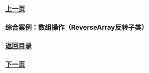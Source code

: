 ## [上一页](course60)

## 综合案例：数组操作（ReverseArray反转子类）





## [返回目录](https://wuchengcheng110120.github.io/learnJava)
## [下一页](course62)
